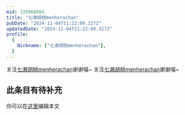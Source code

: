 ```yaml
---
mid: 326968804
title: "七濑胡桃menherachan"
pubDate: "2024-11-04T11:22:09.327Z"
updatedDate: "2024-11-04T11:22:09.327Z"
profile:
  {
    Nickname: ["七濑胡桃menherachan"],
  }
---
```


关注[七濑胡桃menherachan](https://space.bilibili.com/326968804)谢谢喵~ 关注[七濑胡桃menherachan](https://space.bilibili.com/326968804)谢谢喵~

## 此条目有待补充
你可以在[这里](https://github.com/Yuhanawa/VTuber.ICU-Content/edit/master/v/七濑胡桃menherachan/index.md)编辑本文
